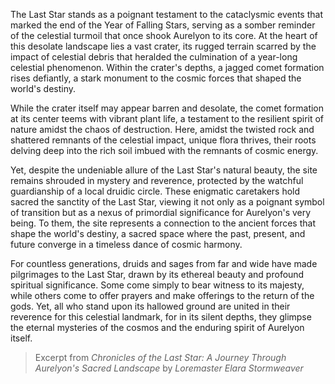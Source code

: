 The Last Star stands as a poignant testament to the cataclysmic events that marked the end of the Year of Falling Stars, serving as a somber reminder of the celestial turmoil that once shook Aurelyon to its core. At the heart of this desolate landscape lies a vast crater, its rugged terrain scarred by the impact of celestial debris that heralded the culmination of a year-long celestial phenomenon. Within the crater's depths, a jagged comet formation rises defiantly, a stark monument to the cosmic forces that shaped the world's destiny.

While the crater itself may appear barren and desolate, the comet formation at its center teems with vibrant plant life, a testament to the resilient spirit of nature amidst the chaos of destruction. Here, amidst the twisted rock and shattered remnants of the celestial impact, unique flora thrives, their roots delving deep into the rich soil imbued with the remnants of cosmic energy.

Yet, despite the undeniable allure of the Last Star's natural beauty, the site remains shrouded in mystery and reverence, protected by the watchful guardianship of a local druidic circle. These enigmatic caretakers hold sacred the sanctity of the Last Star, viewing it not only as a poignant symbol of transition but as a nexus of primordial significance for Aurelyon's very being. To them, the site represents a connection to the ancient forces that shape the world's destiny, a sacred space where the past, present, and future converge in a timeless dance of cosmic harmony.

For countless generations, druids and sages from far and wide have made pilgrimages to the Last Star, drawn by its ethereal beauty and profound spiritual significance. Some come simply to bear witness to its majesty, while others come to offer prayers and make offerings to the return of the gods. Yet, all who stand upon its hallowed ground are united in their reverence for this celestial landmark, for in its silent depths, they glimpse the eternal mysteries of the cosmos and the enduring spirit of Aurelyon itself.

> Excerpt from _Chronicles of the Last Star: A Journey Through Aurelyon's Sacred Landscape_ by _Loremaster Elara Stormweaver_